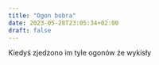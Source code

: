 ```yaml
---
title: "Ogon bobra"
date: 2023-05-28T23:05:34+02:00
draft: false
---
```


Kiedyś zjedzono im tyle ogonów że wykisły